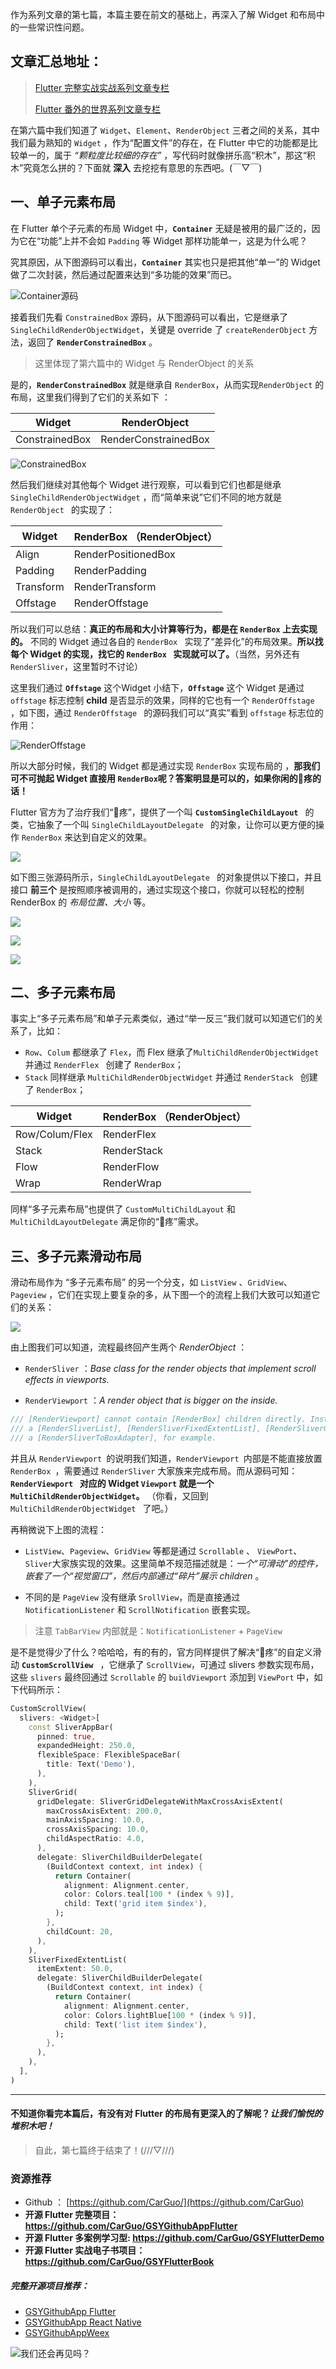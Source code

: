 作为系列文章的第七篇，本篇主要在前文的基础上，再深入了解 Widget 和布局中的一些常识性问题。

## 文章汇总地址：

> [Flutter 完整实战实战系列文章专栏](https://juejin.im/collection/5db25bcff265da06a19a304e)
>
> [Flutter 番外的世界系列文章专栏](https://juejin.im/collection/5db25d706fb9a069f422c374)


在第六篇中我们知道了 `Widget`、`Element`、`RenderObject` 三者之间的关系，其中我们最为熟知的 `Widget` ，作为“配置文件”的存在，在 Flutter 中它的功能都是比较单一的，属于 *“颗粒度比较细的存在”*  ，写代码时就像拼乐高“积木”，那这“积木”究竟怎么拼的？下面就 **深入** 去挖挖有意思的东西吧。(￣▽￣)

## 一、单子元素布局


在 Flutter 单个子元素的布局 Widget 中，**`Container`** 无疑是被用的最广泛的，因为它在“功能”上并不会如 `Padding` 等 Widget 那样功能单一，这是为什么呢？

究其原因，从下图源码可以看出，**`Container`** 其实也只是把其他“单一”的 Widget 做了二次封装，然后通过配置来达到“多功能的效果”而已。

![Container源码](http://img.cdn.guoshuyu.cn/20190604_Flutter-7/image1)

接着我们先看 `ConstrainedBox` 源码，从下图源码可以看出，它是继承了 `SingleChildRenderObjectWidget`，关键是 override 了 `createRenderObject` 方法，返回了 **`RenderConstrainedBox`** 。

>  这里体现了第六篇中的 Widget 与 RenderObject 的关系

是的，**`RenderConstrainedBox`**  就是继承自 `RenderBox`，从而实现`RenderObject` 的布局，这里我们得到了它们的关系如下 ：

| Widget        | RenderObject                                    |
| --------- |  --------- |
| ConstrainedBox | RenderConstrainedBox |

![ConstrainedBox](http://img.cdn.guoshuyu.cn/20190604_Flutter-7/image2)


然后我们继续对其他每个 Widget 进行观察，可以看到它们也都是继承`SingleChildRenderObjectWidget` ，而“简单来说”它们不同的地方就是 `RenderObject ` 的实现了：

| Widget        | RenderBox  （RenderObject）                                  |
| --------- | ---------------------------------------- |
| Align | RenderPositionedBox |
| Padding | RenderPadding |
| Transform | RenderTransform |
|Offstage|RenderOffstage|

所以我们可以总结：**真正的布局和大小计算等行为，都是在 `RenderBox` 上去实现的。** 不同的 Widget 通过各自的 `RenderBox ` 实现了“差异化”的布局效果。**所以找每个 Widget 的实现，找它的 `RenderBox ` 实现就可以了。**（当然，另外还有 `RenderSliver`，这里暂时不讨论）

这里我们通过 **`Offstage`** 这个Widget 小结下，**`Offstage`** 这个 Widget 是通过 `offstage` 标志控制 **child** 是否显示的效果，同样的它也有一个 `RenderOffstage ` ，如下图，通过 `RenderOffstage ` 的源码我们可以“真实”看到  `offstage` 标志位的作用：

![RenderOffstage](http://img.cdn.guoshuyu.cn/20190604_Flutter-7/image3)

所以大部分时候，我们的 Widget 都是通过实现 `RenderBox` 实现布局的 ，**那我们可不可抛起 Widget 直接用 `RenderBox`呢？答案明显是可以的，如果你闲的🥚疼的话！**

Flutter 官方为了治疗我们“🥚疼”，提供了一个叫 **`CustomSingleChildLayout `** 的类，它抽象了一个叫 `SingleChildLayoutDelegate ` 的对象，让你可以更方便的操作  `RenderBox`  来达到自定义的效果。

![](http://img.cdn.guoshuyu.cn/20190604_Flutter-7/image4)

如下图三张源码所示，`SingleChildLayoutDelegate ` 的对象提供以下接口，并且接口 **前三个** 是按照顺序被调用的，通过实现这个接口，你就可以轻松的控制RenderBox 的 *布局位置、大小* 等。

![](http://img.cdn.guoshuyu.cn/20190604_Flutter-7/image5)

![](http://img.cdn.guoshuyu.cn/20190604_Flutter-7/image6)

![](http://img.cdn.guoshuyu.cn/20190604_Flutter-7/image7)


## 二、多子元素布局

事实上“多子元素布局”和单子元素类似，通过“举一反三”我们就可以知道它们的关系了，比如：

- `Row`、`Colum` 都继承了 `Flex`，而 Flex 继承了`MultiChildRenderObjectWidget` 并通过 `RenderFlex ` 创建了 `RenderBox`；
- `Stack` 同样继承 `MultiChildRenderObjectWidget`  并通过 `RenderStack ` 创建了 `RenderBox`；

| Widget        | RenderBox  （RenderObject）                                  |
| --------- | ---------------------------------------- |
| Row/Colum/Flex | RenderFlex |
| Stack | RenderStack |
| Flow | RenderFlow |
| Wrap|RenderWrap|

同样“多子元素布局”也提供了 `CustomMultiChildLayout` 和 `MultiChildLayoutDelegate` 满足你的“🥚疼”需求。


## 三、多子元素滑动布局


滑动布局作为 “多子元素布局” 的另一个分支，如 `ListView` 、`GridView`、`Pageview` ，它们在实现上要复杂的多，从下图一个的流程上我们大致可以知道它们的关系：


![](http://img.cdn.guoshuyu.cn/20190604_Flutter-7/image8)

由上图我们可以知道，流程最终回产生两个 *RenderObject* ：

-  `RenderSliver` ：*Base class for the render objects that implement scroll effects in viewports.*

-  `RenderViewport` ：*A render object that is bigger on the inside.*

```dart
/// [RenderViewport] cannot contain [RenderBox] children directly. Instead, use
/// a [RenderSliverList], [RenderSliverFixedExtentList], [RenderSliverGrid], or
/// a [RenderSliverToBoxAdapter], for example.
```

并且从 `RenderViewport `的说明我们知道，`RenderViewport `内部是不能直接放置 `RenderBox `，需要通过 `RenderSliver` 大家族来完成布局。而从源码可知：**`RenderViewport ` 对应的 Widget `Viewport` 就是一个 `MultiChildRenderObjectWidget`。** （你看，又回到 `MultiChildRenderObjectWidget ` 了吧。）


再稍微说下上图的流程：

- `ListView`、`Pageview`、`GridView` 等都是通过 `Scrollable`  、 `ViewPort`、`Sliver`大家族实现的效果。这里简单不规范描述就是：*一个“可滑动”的控件，嵌套了一个“视觉窗口”，然后内部通过“碎片”展示 children* 。

- 不同的是 `PageView` 没有继承 `SrollView`，而是直接通过 `NotificationListener` 和 `ScrollNotification` 嵌套实现。
> 注意 `TabBarView` 内部就是：`NotificationListener` + `PageView` 


是不是觉得少了什么？哈哈哈，有的有的，官方同样提供了解决“🥚疼”的自定义滑动 **`CustomScrollView `** ，它继承了 `ScrollView`，可通过 slivers 参数实现布局，这些 `slivers` 最终回通过 `Scrollable` 的 `buildViewport` 添加到 `ViewPort` 中，如下代码所示：


```dart
CustomScrollView(
  slivers: <Widget>[
    const SliverAppBar(
      pinned: true,
      expandedHeight: 250.0,
      flexibleSpace: FlexibleSpaceBar(
        title: Text('Demo'),
      ),
    ),
    SliverGrid(
      gridDelegate: SliverGridDelegateWithMaxCrossAxisExtent(
        maxCrossAxisExtent: 200.0,
        mainAxisSpacing: 10.0,
        crossAxisSpacing: 10.0,
        childAspectRatio: 4.0,
      ),
      delegate: SliverChildBuilderDelegate(
        (BuildContext context, int index) {
          return Container(
            alignment: Alignment.center,
            color: Colors.teal[100 * (index % 9)],
            child: Text('grid item $index'),
          );
        },
        childCount: 20,
      ),
    ),
    SliverFixedExtentList(
      itemExtent: 50.0,
      delegate: SliverChildBuilderDelegate(
        (BuildContext context, int index) {
          return Container(
            alignment: Alignment.center,
            color: Colors.lightBlue[100 * (index % 9)],
            child: Text('list item $index'),
          );
        },
      ),
    ),
  ],
)
```

-------

#### 不知道你看完本篇后，有没有对 Flutter 的布局有更深入的了解呢？*让我们愉悦的堆积木吧！*

>自此，第七篇终于结束了！(///▽///)

### 资源推荐

* Github ： [https://github.com/CarGuo/](https://github.com/CarGuo)
* **开源 Flutter 完整项目：https://github.com/CarGuo/GSYGithubAppFlutter**
* **开源 Flutter 多案例学习型: https://github.com/CarGuo/GSYFlutterDemo**
* **开源 Flutter 实战电子书项目：https://github.com/CarGuo/GSYFlutterBook**

##### 完整开源项目推荐：

* [GSYGithubApp Flutter](https://github.com/CarGuo/GSYGithubAppFlutter ) 
* [GSYGithubApp React Native](https://github.com/CarGuo/GSYGithubApp ) 
* [GSYGithubAppWeex](https://github.com/CarGuo/GSYGithubAppWeex)

![我们还会再见吗？](http://img.cdn.guoshuyu.cn/20190604_Flutter-7/image9)